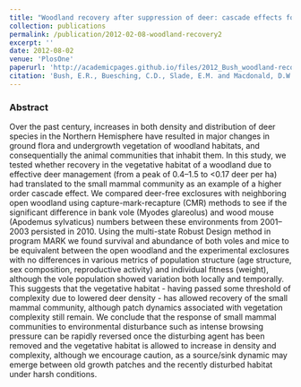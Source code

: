 ```yaml
---
title: "Woodland recovery after suppression of deer: cascade effects for small mammals, wood mice (Apodemus sylvaticus) and bank voles (Myodes glareolus)"
collection: publications
permalink: /publication/2012-02-08-woodland-recovery2
excerpt: ''
date: 2012-08-02
venue: 'PlosOne'
paperurl: 'http://academicpages.github.io/files/2012_Bush_woodland-recovery.pdf'
citation: 'Bush, E.R., Buesching, C.D., Slade, E.M. and Macdonald, D.W., 2012. Woodland recovery after suppression of deer: cascade effects for small mammals, wood mice (Apodemus sylvaticus) and bank voles (Myodes glareolus). PLoS One, 7(2), p.e31404.'
---
```

  
### Abstract
Over the past century, increases in both density and distribution of deer species in the Northern Hemisphere have resulted in major changes in ground flora and undergrowth vegetation of woodland habitats, and consequentially the animal communities that inhabit them. In this study, we tested whether recovery in the vegetative habitat of a woodland due to effective deer management (from a peak of 0.4–1.5 to <0.17 deer per ha) had translated to the small mammal community as an example of a higher order cascade effect. We compared deer-free exclosures with neighboring open woodland using capture-mark-recapture (CMR) methods to see if the significant difference in bank vole (Myodes glareolus) and wood mouse (Apodemus sylvaticus) numbers between these environments from 2001–2003 persisted in 2010. Using the multi-state Robust Design method in program MARK we found survival and abundance of both voles and mice to be equivalent between the open woodland and the experimental exclosures with no differences in various metrics of population structure (age structure, sex composition, reproductive activity) and individual fitness (weight), although the vole population showed variation both locally and temporally. This suggests that the vegetative habitat - having passed some threshold of complexity due to lowered deer density - has allowed recovery of the small mammal community, although patch dynamics associated with vegetation complexity still remain. We conclude that the response of small mammal communities to environmental disturbance such as intense browsing pressure can be rapidly reversed once the disturbing agent has been removed and the vegetative habitat is allowed to increase in density and complexity, although we encourage caution, as a source/sink dynamic may emerge between old growth patches and the recently disturbed habitat under harsh conditions.
